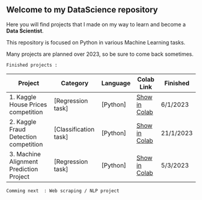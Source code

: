 ## Welcome to my DataScience repository

Here you will find projects that I made on my way to learn and become a **Data Scientist**. 

This repository is focused on Python in various Machine Learning tasks.

Many projects are planned over 2023, so be sure to come back sometimes.

`Finished projects :`

| Project | Category | Language | Colab Link | Finished |
|----------|----------|----------|----------|----------|
|1. Kaggle House Prices competition | [Regression task] | [Python] | [Show in Colab](https://colab.research.google.com/github/TomasCajan/DataScience/blob/main/P1_HousePrices_Kaggle.ipynb) | 6/1/2023
|2. Kaggle Fraud Detection competition | [Classification task] | [Python] | [Show in Colab](https://colab.research.google.com/github/TomasCajan/DataScience/blob/main/P2_Fraud_Detection_Kaggle.ipynb) |  21/1/2023
|3. Machine Alignment Prediction Project | [Regression task] | [Python] | [Show in Colab](https://colab.research.google.com/github/TomasCajan/DataScience/blob/main/P3_Machine_Alignment_Prediction.ipynb) |  5/3/2023

`Comming next  : Web scraping / NLP project`
